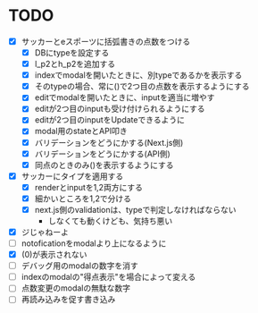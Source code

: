 # TODO

- [x] サッカーとeスポーツに括弧書きの点数をつける
  - [x] DBにtypeを設定する
  - [x] l_p2とh_p2を追加する
  - [x] indexでmodalを開いたときに、別typeであるかを表示する
  - [x] そのtypeの場合、常に()で2つ目の点数を表示するようにする
  - [x] editでmodalを開いたときに、inputを適当に増やす
  - [x] editが2つ目のinputも受け付けられるようにする
  - [x] editが2つ目のinputをUpdateできるように
  - [x] modal用のstateとAPI叩き
  - [x] バリデーションをどうにかする(Next.js側)
  - [x] バリデーションをどうにかする(API側)
  - [x] 同点のときのみ()を表示するようにする
- [x] サッカーにタイプを適用する
  - [x] renderとinputを1,2両方にする
  - [x] 細かいところを1,2で分ける
  - [x] next.js側のvalidationは、typeで判定しなければならない
    - しなくても動くけども、気持ち悪い
- [x] ジじゃねーよ
- [ ] notoficationをmodalより上になるように
- [x] (0)が表示されない
- [ ] デバッグ用のmodalの数字を消す
- [ ] indexのmodalの"得点表示"を場合によって変える
- [ ] 点数変更のmodalの無駄な数字
- [ ] 再読み込みを促す書き込み
